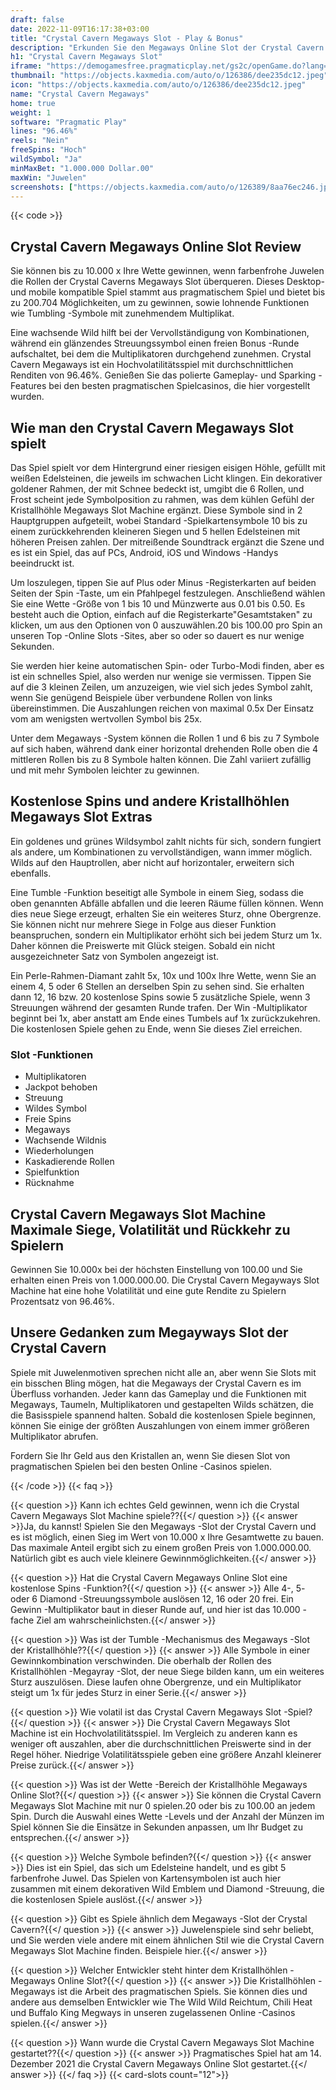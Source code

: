 ```yaml
---
draft: false
date: 2022-11-09T16:17:38+03:00
title: "Crystal Cavern Megaways Slot - Play & Bonus"
description: "Erkunden Sie den Megaways Online Slot der Crystal Cavern mit dieser vollständigen Bewertung des Gameplays, den Funktionen und wo Sie es mit dem besten Casino -Bonus spielen können."
h1: "Crystal Cavern Megaways Slot"
iframe: "https://demogamesfree.pragmaticplay.net/gs2c/openGame.do?lang=en&cur=EUR&gameSymbol=vswayscryscav"
thumbnail: "https://objects.kaxmedia.com/auto/o/126386/dee235dc12.jpeg"
icon: "https://objects.kaxmedia.com/auto/o/126386/dee235dc12.jpeg"
name: "Crystal Cavern Megaways"
home: true
weight: 1
software: "Pragmatic Play"
lines: "96.46%"
reels: "Nein"
freeSpins: "Hoch"
wildSymbol: "Ja"
minMaxBet: "1.000.000 Dollar.00"
maxWin: "Juwelen"
screenshots: ["https://objects.kaxmedia.com/auto/o/126389/8aa76ec246.jpeg"]
---
```


{{< code >}}<h2>Crystal Cavern Megaways Online Slot Review</h2><p>Sie können bis zu 10.000 x Ihre Wette gewinnen, wenn farbenfrohe Juwelen die Rollen der Crystal Caverns Megaways Slot überqueren. Dieses Desktop- und mobile kompatible Spiel stammt aus pragmatischem Spiel und bietet bis zu 200.704 Möglichkeiten, um zu gewinnen, sowie lohnende Funktionen wie Tumbling -Symbole mit zunehmendem Multiplikat.</p><p>Eine wachsende Wild hilft bei der Vervollständigung von Kombinationen, während ein glänzendes Streuungssymbol einen freien Bonus -Runde aufschaltet, bei dem die Multiplikatoren durchgehend zunehmen. Crystal Cavern Megaways ist ein Hochvolatilitätsspiel mit durchschnittlichen Renditen von 96.46%. Genießen Sie das polierte Gameplay- und Sparking -Features bei den besten pragmatischen Spielcasinos, die hier vorgestellt wurden.</p><h2>Wie man den Crystal Cavern Megaways Slot spielt</h2><p>Das Spiel spielt vor dem Hintergrund einer riesigen eisigen Höhle, gefüllt mit weißen Edelsteinen, die jeweils im schwachen Licht klingen. Ein dekorativer goldener Rahmen, der mit Schnee bedeckt ist, umgibt die 6 Rollen, und Frost scheint jede Symbolposition zu rahmen, was dem kühlen Gefühl der Kristallhöhle Megaways Slot Machine ergänzt. Diese Symbole sind in 2 Hauptgruppen aufgeteilt, wobei Standard -Spielkartensymbole 10 bis zu einem zurückkehrenden kleineren Siegen und 5 hellen Edelsteinen mit höheren Preisen zahlen. Der mitreißende Soundtrack ergänzt die Szene und es ist ein Spiel, das auf PCs, Android, iOS und Windows -Handys beeindruckt ist.</p><p>Um loszulegen, tippen Sie auf Plus oder Minus -Registerkarten auf beiden Seiten der Spin -Taste, um ein Pfahlpegel festzulegen. Anschließend wählen Sie eine Wette -Größe von 1 bis 10 und Münzwerte aus 0.01 bis 0.50. Es besteht auch die Option, einfach auf die Registerkarte"Gesamtstaken" zu klicken, um aus den Optionen von 0 auszuwählen.20 bis 100.00 pro Spin an unseren Top -Online Slots -Sites, aber so oder so dauert es nur wenige Sekunden.</p><p>Sie werden hier keine automatischen Spin- oder Turbo-Modi finden, aber es ist ein schnelles Spiel, also werden nur wenige sie vermissen. Tippen Sie auf die 3 kleinen Zeilen, um anzuzeigen, wie viel sich jedes Symbol zahlt, wenn Sie genügend Beispiele über verbundene Rollen von links übereinstimmen. Die Auszahlungen reichen von maximal 0.5x Der Einsatz vom am wenigsten wertvollen Symbol bis 25x.</p><p>Unter dem Megaways -System können die Rollen 1 und 6 bis zu 7 Symbole auf sich haben, während dank einer horizontal drehenden Rolle oben die 4 mittleren Rollen bis zu 8 Symbole halten können. Die Zahl variiert zufällig und mit mehr Symbolen leichter zu gewinnen.</p><h2>Kostenlose Spins und andere Kristallhöhlen Megaways Slot Extras</h2><p>Ein goldenes und grünes Wildsymbol zahlt nichts für sich, sondern fungiert als andere, um Kombinationen zu vervollständigen, wann immer möglich. Wilds auf den Hauptrollen, aber nicht auf horizontaler, erweitern sich ebenfalls.</p><p>Eine Tumble -Funktion beseitigt alle Symbole in einem Sieg, sodass die oben genannten Abfälle abfallen und die leeren Räume füllen können. Wenn dies neue Siege erzeugt, erhalten Sie ein weiteres Sturz, ohne Obergrenze. Sie können nicht nur mehrere Siege in Folge aus dieser Funktion beanspruchen, sondern ein Multiplikator erhöht sich bei jedem Sturz um 1x. Daher können die Preiswerte mit Glück steigen. Sobald ein nicht ausgezeichneter Satz von Symbolen angezeigt ist.</p><p>Ein Perle-Rahmen-Diamant zahlt 5x, 10x und 100x Ihre Wette, wenn Sie an einem 4, 5 oder 6 Stellen an derselben Spin zu sehen sind. Sie erhalten dann 12, 16 bzw. 20 kostenlose Spins sowie 5 zusätzliche Spiele, wenn 3 Streuungen während der gesamten Runde trafen. Der Win -Multiplikator beginnt bei 1x, aber anstatt am Ende eines Tumbels auf 1x zurückzukehren. Die kostenlosen Spiele gehen zu Ende, wenn Sie dieses Ziel erreichen.</p><h3>
Slot -Funktionen</h3><ul>
<li></span>
Multiplikatoren</li>
<li></span>
Jackpot behoben</li>
<li></span>
Streuung</li>
<li></span>
Wildes Symbol</li>
<li></span>
Freie Spins</li>
<li></span>
Megaways</li>
<li></span>
Wachsende Wildnis</li>
<li></span>
Wiederholungen</li>
<li></span>
Kaskadierende Rollen</li>
<li></span>
Spielfunktion</li>
<li></span>
Rücknahme</li></ul><h2>Crystal Cavern Megaways Slot Machine Maximale Siege, Volatilität und Rückkehr zu Spielern</h2><p>Gewinnen Sie 10.000x bei der höchsten Einstellung von 100.00 und Sie erhalten einen Preis von 1.000.000.00. Die Crystal Cavern Megayways Slot Machine hat eine hohe Volatilität und eine gute Rendite zu Spielern Prozentsatz von 96.46%.</p><h2>Unsere Gedanken zum Megayways Slot der Crystal Cavern</h2><p>Spiele mit Juwelenmotiven sprechen nicht alle an, aber wenn Sie Slots mit ein bisschen Bling mögen, hat die Megaways der Crystal Cavern es im Überfluss vorhanden. Jeder kann das Gameplay und die Funktionen mit Megaways, Taumeln, Multiplikatoren und gestapelten Wilds schätzen, die die Basisspiele spannend halten. Sobald die kostenlosen Spiele beginnen, können Sie einige der größten Auszahlungen von einem immer größeren Multiplikator abrufen.</p><p>Fordern Sie Ihr Geld aus den Kristallen an, wenn Sie diesen Slot von pragmatischen Spielen bei den besten Online -Casinos spielen.</p>
{{< /code >}}
{{< faq >}}

{{< question >}} Kann ich echtes Geld gewinnen, wenn ich die Crystal Cavern Megaways Slot Machine spiele??{{</ question >}}
{{< answer >}}Ja, du kannst! Spielen Sie den Megaways -Slot der Crystal Cavern und es ist möglich, einen Sieg im Wert von 10.000 x Ihre Gesamtwette zu bauen. Das maximale Anteil ergibt sich zu einem großen Preis von 1.000.000.00. Natürlich gibt es auch viele kleinere Gewinnmöglichkeiten.{{</ answer >}}

{{< question >}} Hat die Crystal Cavern Megaways Online Slot eine kostenlose Spins -Funktion?{{</ question >}}
{{< answer >}} Alle 4-, 5- oder 6 Diamond -Streuungssymbole auslösen 12, 16 oder 20 frei. Ein Gewinn -Multiplikator baut in dieser Runde auf, und hier ist das 10.000 -fache Ziel am wahrscheinlichsten.{{</ answer >}}

{{< question >}} Was ist der Tumble -Mechanismus des Megaways -Slot der Kristallhöhle??{{</ question >}}
{{< answer >}} Alle Symbole in einer Gewinnkombination verschwinden. Die oberhalb der Rollen des Kristallhöhlen -Megayray -Slot, der neue Siege bilden kann, um ein weiteres Sturz auszulösen. Diese laufen ohne Obergrenze, und ein Multiplikator steigt um 1x für jedes Sturz in einer Serie.{{</ answer >}}

{{< question >}} Wie volatil ist das Crystal Cavern Megaways Slot -Spiel?{{</ question >}}
{{< answer >}} Die Crystal Cavern Megaways Slot Machine ist ein Hochvolatilitätsspiel. Im Vergleich zu anderen kann es weniger oft auszahlen, aber die durchschnittlichen Preiswerte sind in der Regel höher. Niedrige Volatilitätsspiele geben eine größere Anzahl kleinerer Preise zurück.{{</ answer >}}

{{< question >}} Was ist der Wette -Bereich der Kristallhöhle Megaways Online Slot?{{</ question >}}
{{< answer >}} Sie können die Crystal Cavern Megaways Slot Machine mit nur 0 spielen.20 oder bis zu 100.00 an jedem Spin. Durch die Auswahl eines Wette -Levels und der Anzahl der Münzen im Spiel können Sie die Einsätze in Sekunden anpassen, um Ihr Budget zu entsprechen.{{</ answer >}}

{{< question >}} Welche Symbole befinden?{{</ question >}}
{{< answer >}} Dies ist ein Spiel, das sich um Edelsteine handelt, und es gibt 5 farbenfrohe Juwel. Das Spielen von Kartensymbolen ist auch hier zusammen mit einem dekorativen Wild Emblem und Diamond -Streuung, die die kostenlosen Spiele auslöst.{{</ answer >}}

{{< question >}} Gibt es Spiele ähnlich dem Megaways -Slot der Crystal Cavern?{{</ question >}}
{{< answer >}} Juwelenspiele sind sehr beliebt, und Sie werden viele andere mit einem ähnlichen Stil wie die Crystal Cavern Megaways Slot Machine finden. Beispiele hier.{{</ answer >}}

{{< question >}} Welcher Entwickler steht hinter dem Kristallhöhlen -Megaways Online Slot?{{</ question >}}
{{< answer >}} Die Kristallhöhlen -Megaways ist die Arbeit des pragmatischen Spiels. Sie können dies und andere aus demselben Entwickler wie The Wild Wild Reichtum, Chili Heat und Buffalo King Megways in unseren zugelassenen Online -Casinos spielen.{{</ answer >}}

{{< question >}} Wann wurde die Crystal Cavern Megaways Slot Machine gestartet??{{</ question >}}
{{< answer >}} Pragmatisches Spiel hat am 14. Dezember 2021 die Crystal Cavern Megaways Online Slot gestartet.{{</ answer >}}
{{</ faq >}}
{{< card-slots count="12">}}